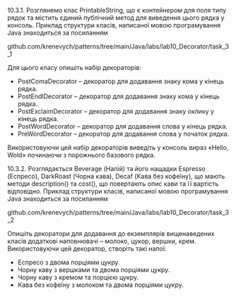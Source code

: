 10.3.1. Розглянемо клас PrintableString, що є контейнером для поля типу рядок та містить єдиний публічний метод для виведення цього рядка у консоль.
Приклад структури класів, написаної мовою програмування Java знаходиться за посиланням

github.com/krenevych/patterns/tree/main/Java/labs/lab10_Decorator/task_3_1

Для цього класу опишіть набір декораторів:

- PostComaDecorator – декоратор для додавання знаку кома у кінець рядка.
- PostEndlDecorator – декоратор для додавання знаку кома у кінець рядка.
- PostExclaimDecorator – декоратор для додавання знаку оклику у кінець рядка.
- PostWordDecorator – декоратор для додавання слова у кінець рядка.
- PreWordDecorator – декоратор для додавання слова у початок рядка.

Використовуючи цей набір декораторів виведіть у консоль вираз
«Hello, Wold»
починаючи з порожнього базового рядка.

10.3.2. Розглядається Beverage (Напій) та його нащадки Espresso (Еспресо), DarkRoast (Чорна кава), Decaf (Кава без кофеїну), що мають методи description() та cost(), що повертають опис кави та її вартість відповідно.
Приклад структури класів, написаної мовою програмування Java знаходиться за посиланням

github.com/krenevych/patterns/tree/main/Java/labs/lab10_Decorator/task_3_2

Опишіть декоратори для додавання до екземплярів вищенаведених класів додаткові наповнювачі – молоко, цукор, вершки, крем.
Використовуючи цей декоратор, створіть такі напої:
- Еспресо з двома порціями цукру.
- Чорну каву з вершками та двома порціями цукру.
- Чорну каву з кремом та порцією цукру.
- Кава без кофеїну з молоком та двома порціями цукру.